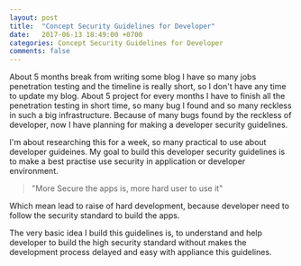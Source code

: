 ```yaml
---
layout: post
title:  "Concept Security Guidelines for Developer"
date:   2017-06-13 18:49:00 +0700
categories: Concept Security Guidelines for Developer
comments: false
---
```


About 5 months break from writing some blog I have so many jobs penetration testing and the timeline is really short, so I don't have any time to update my blog. About 5 project for every months I have to finish all the penetration testing in short time, so many bug I found and so many reckless in such a big infrastructure. Because of many bugs found by the reckless of developer, now I have planning for making a developer security guidelines.

I'm about researching this for a week, so many practical to use about developer guideines. My goal to build this developer security guidelines is to make a best practise use security in application or developer environment.

> "More Secure the apps is, more hard user to use it"

Which mean lead to raise of hard development, because developer need to follow the security standard to build the apps.

The very basic idea I build this guidelines is, to understand and help developer to build the high security standard without makes the development process delayed and easy with appliance this guidelines.